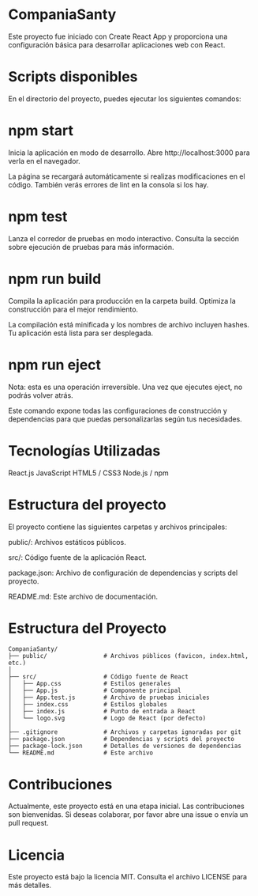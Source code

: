 # CompaniaSanty
Este proyecto fue iniciado con Create React App y proporciona una configuración básica para desarrollar aplicaciones web con React.​

# Scripts disponibles
En el directorio del proyecto, puedes ejecutar los siguientes comandos:​

# npm start
Inicia la aplicación en modo de desarrollo.
Abre http://localhost:3000 para verla en el navegador.​

La página se recargará automáticamente si realizas modificaciones en el código. También verás errores de lint en la consola si los hay.​

# npm test
Lanza el corredor de pruebas en modo interactivo.
Consulta la sección sobre ejecución de pruebas para más información.​

# npm run build
Compila la aplicación para producción en la carpeta build.
Optimiza la construcción para el mejor rendimiento.​

La compilación está minificada y los nombres de archivo incluyen hashes.
Tu aplicación está lista para ser desplegada.​

# npm run eject
Nota: esta es una operación irreversible. Una vez que ejecutes eject, no podrás volver atrás.

Este comando expone todas las configuraciones de construcción y dependencias para que puedas personalizarlas según tus necesidades.​

# Tecnologías Utilizadas
React.js
JavaScript
HTML5 / CSS3
Node.js / npm

# Estructura del proyecto
El proyecto contiene las siguientes carpetas y archivos principales:​

public/: Archivos estáticos públicos.​

src/: Código fuente de la aplicación React.​

package.json: Archivo de configuración de dependencias y scripts del proyecto.​

README.md: Este archivo de documentación.​

# Estructura del Proyecto
```
CompaniaSanty/
├── public/                # Archivos públicos (favicon, index.html, etc.)
│
├── src/                   # Código fuente de React
│   ├── App.css            # Estilos generales
│   ├── App.js             # Componente principal
│   ├── App.test.js        # Archivo de pruebas iniciales
│   ├── index.css          # Estilos globales
│   ├── index.js           # Punto de entrada a React
│   └── logo.svg           # Logo de React (por defecto)
│
├── .gitignore             # Archivos y carpetas ignoradas por git
├── package.json           # Dependencias y scripts del proyecto
├── package-lock.json      # Detalles de versiones de dependencias
└── README.md              # Este archivo
```

# Contribuciones
Actualmente, este proyecto está en una etapa inicial. Las contribuciones son bienvenidas. Si deseas colaborar, por favor abre una issue o envía un pull request.​

# Licencia
Este proyecto está bajo la licencia MIT. Consulta el archivo LICENSE para más detalles.
